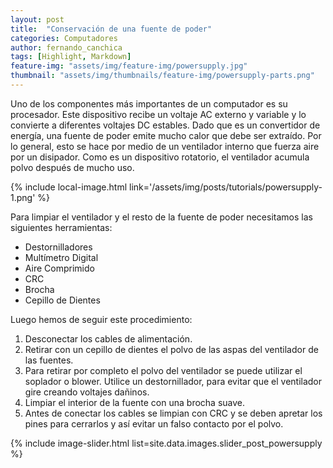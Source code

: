 ```yaml
---
layout: post
title:  "Conservación de una fuente de poder"
categories: Computadores 
author: fernando_canchica 
tags: [Highlight, Markdown]
feature-img: "assets/img/feature-img/powersupply.jpg"
thumbnail: "assets/img/thumbnails/feature-img/powersupply-parts.png"
---
```


Uno de los componentes más importantes de un computador es su procesador. Este dispositivo recibe un voltaje AC externo y variable y lo convierte a diferentes voltajes DC estables. Dado que es un convertidor de energía, una fuente de poder emite mucho calor que debe ser extraído. Por lo general, esto se hace por medio de un ventilador interno que fuerza aire por un disipador. Como es un dispositivo rotatorio, el ventilador acumula polvo después de mucho uso. 

{% include local-image.html link='/assets/img/posts/tutorials/powersupply-1.png' %}

Para limpiar el ventilador y el resto de la fuente de poder necesitamos las siguientes herramientas:

- Destornilladores
- Multímetro Digital
- Aire Comprimido
- CRC
- Brocha
- Cepillo de Dientes

Luego hemos de seguir este procedimiento:

1. Desconectar los cables de alimentación.
2. Retirar con un cepillo de dientes el polvo de las aspas del ventilador de las fuentes.
3. Para retirar por completo el polvo del ventilador se puede utilizar el soplador o blower. Utilice un destornillador, para evitar que el ventilador gire creando voltajes dañinos.
4. Limpiar el interior de la fuente con una brocha suave.
5. Antes de conectar los cables se limpian con CRC y se deben apretar los pines para cerrarlos y así evitar un falso contacto por el polvo.

{% include image-slider.html list=site.data.images.slider_post_powersupply %}
